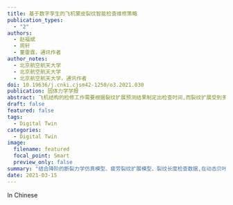 ```yaml
---
title: 基于数字孪生的飞机蒙皮裂纹智能检查维修策略
publication_types:
  - "2"
authors:
  - 赵福斌
  - 周轩
  - 董雷霆，通讯作者
author_notes:
  - 北京航空航天大学
  - 北京航空航天大学
  - 北京航空航天大学，通讯作者
doi: 10.19636/j.cnki.cjsm42-1250/o3.2021.030
publication: 固体力学学报
abstract: 飞机结构的检修工作需要根据裂纹扩展预测结果制定出检查时间,而裂纹扩展受到多种随机不确定因素的影响.为了综合利用基于物理知识的模型预测结果与基于检查的观测结果、有效地追踪和控制不确定性,论文提出了一种基于数字孪生的飞机蒙皮裂纹智能检查维修策略.该方法以含铆钉孔边裂纹的飞机蒙皮为研究对象,结合降阶的断裂力学仿真模型、疲劳裂纹扩展模型、裂纹长度检查数据,在动态贝叶斯网络框架下综合考虑了裂纹尺寸初始分布、裂纹扩展模型参数、飞行中的压差载荷、测量误差等不确定因素,根据损伤的概率性诊断和预测结果动态调整裂纹的检查时间.仿真结果表明该方法能够有效追踪不确定性的裂纹扩展过程,可以为飞机蒙皮裂纹的智能检查维修提供方法和依据。 
draft: false
featured: false
tags:
  - Digital Twin
categories:
  - Digital Twin
image:
  filename: featured
  focal_point: Smart
  preview_only: false
summary: "结合降阶的断裂力学仿真模型、疲劳裂纹扩展模型、裂纹长度检查数据,在动态贝叶斯网络框架下综合考虑了裂纹尺寸初始分布、裂纹扩展模型参数、飞行中的压差载荷、测量误差等不确定因素,根据损伤的概率性诊断和预测结果动态调整裂纹的检查时间 "
date: 2021-03-15
---
```

In Chinese
